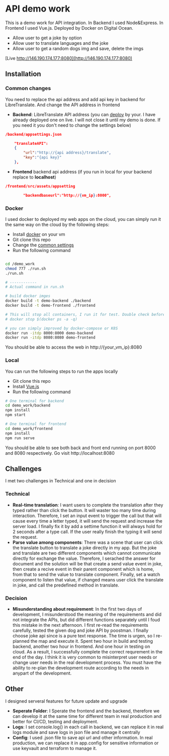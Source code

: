 # API demo work
This is a demo work for API integration. In Backend I used Node&Express. In Frontend I used Vue.js. Deployed by Docker on Digital Ocean.

* Allow user to get a joke by option
* Allow user to translate languages and the joke
* Allow user to get a random dogs img and save, delete the imgs

[Live http://146.190.174.177:8080](http://146.190.174.177:8080)
## Installation
### Common changes <a id="common-changes"></a>
You need to replace the api address and add api key in backend for LibreTranslate.
And change the API address in frontend

* **Backend**: LibreTranslate API address (you can [deploy](https://github.com/LibreTranslate/LibreTranslate/tree/main#install-and-run) by your. I have already deployed one on live. I will not close it until my demo is done. If you need it you don't need to change the settings below)
```json
/backend/appsettings.json

    "translateAPI":
    {
        "url":"http://{api address}/translate",
        "key":"{api key}"        
    },
```
* **Frontend** backend api address (if you run in local for your backend  replace to **localhost**)
```json
/frontend/src/assets/appsetting

        "backendbaseurl":"http://{vm_ip}:8000",
```
### Docker
I used docker to deployed my web apps on the cloud, you can simply run it the same way on the cloud by the following steps:
* Install [docker](https://www.digitalocean.com/community/tutorials/how-to-install-and-use-docker-on-ubuntu-20-04) on your vm
* Git clone this repo
* Change the [common settings](#common-changes)
* Run the following command
```bash

cd /demo_work
chmod 777 ./run.sh
./run.sh

# ------------
# Actual command in run.sh

# build docker imges
docker build -t demo-backend ./backend
docker build -t demo-frontend ./frontend

# This will stop all containers, I run it for test. Double check before you run this command
# docker stop $(docker ps -a -q)

# you can simply improved by docker-compose or K8S
docker run -itdp 8000:8000 demo-backend
docker run -itdp 8080:8080 demo-frontend
```
You should be able to access the web in http://{your_vm_ip}:8080

### Local
You can run the following steps to run the apps locally
* Git clone this repo
* Install [Vue.js](https://learn.microsoft.com/en-us/windows/dev-environment/javascript/vue-on-windows)
* Run the following command
```bash
# One terminal for backend
cd demo_work/backend
npm install
npm start

# One terminal for frontend
cd demo_work/frontend
npm install
npm run serve
```
You should be able to see both back and front end running on port 8000 and 8080 respectively. Go visit http://localhost:8080 

## Challenges
I met two challenges in Technical and one in decision

### Technical
* **Real-time translation**: I want users to complete the translation after they typed rather than click the button. It will waster too many time during interaction. Therefore, I set an input event to trigger the call but that will cause every time a letter typed, it will send the request and increase the server load. I finally fix it by add a settime function it will always hold for 2 seconds after a type call. If the user really finish the typing it will send the request.
* **Parse value among components**: There was a scene that user can click the translate button to translate a joke directly in my app. But the joke and translate are two different components which cannot communicate directly for exchange the value. Therefore, I serached the answer for document and the solution will be that create a send value event in joke, then create a recive event in their parent component which is home, from that to send the value to translate component. Finally, set a watch component to listen that value, if changed means user click the translate in joke, and call the predefined method in translate.

### Decision
* **Misunderstanding about requirement**: In the first two days of development, I misunderstood the meaning of the requirements and did not integrate the APIs, but did different functions separately until I foud this mistake in the next afternoon. I first re-read the requirements carefully, tested the given dog and joke API by poostman. I finally choose joke api since is a pure text response. The time is urgen, so I re-planned the map and execute it. Spent two hour in build and testing backend, another two hour in frontend. And one hour in testing on cloud. As a result, I successfully complete the correct requrement in the end of the day. I think it is very common to misinterpret user needs or change user needs in the real development process. You must have the ability to re-plan the development route according to the needs in anypart of the development.

## Other

I designed serveral features for future update and upgrade

* **Seperate Folder**: I Sperate the frontend and the backend, therefore we can develop it at the same time for different team in real production and better for CI/CD, testing and deployment.
* **Logs**: I set console.log() in each call in backend, we can replace it in real logs module and save logs in json file and manage it centrally
* **Config**: I used .json file to save api url and other information. In real production, we can replace it in app.config for sensitive information or use keyvault and terraform to manage it. 